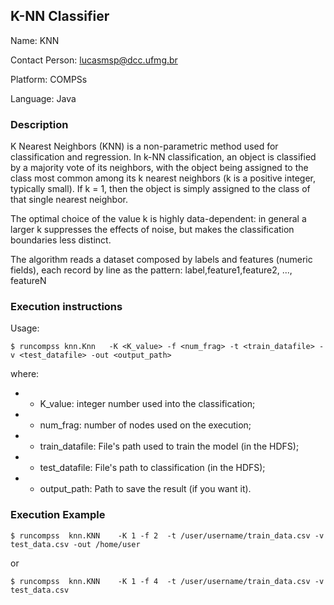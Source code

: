 ## K-NN Classifier

Name: KNN

Contact Person: lucasmsp@dcc.ufmg.br

Platform: COMPSs

Language: Java



### Description

K Nearest Neighbors (KNN) is a non-parametric method used for classification and regression. In k-NN classification, an object is classified by a majority vote of its neighbors, with the object being assigned to the class most common among its k nearest neighbors (k is a positive integer, typically small). If k = 1, then the object is simply assigned to the class of that single nearest neighbor.

The optimal choice of the value k is highly data-dependent: in general a larger k suppresses the effects of noise, but makes the classification boundaries less distinct.

The algorithm reads a dataset composed by labels and features (numeric fields), each record by line as the pattern: label,feature1,feature2, ..., featureN




### Execution instructions

Usage:

```$ runcompss knn.Knn   -K <K_value> -f <num_frag> -t <train_datafile> -v <test_datafile> -out <output_path>```



where:

* - K_value: integer number used into the classification;
* - num_frag:  number of nodes used on the execution;
* - train_datafile: File's path used to train the model (in the HDFS);
* - test_datafile: File's path to classification (in the HDFS);
* - output_path:  Path to save the result (if you want it).


### Execution Example

```$ runcompss 	knn.KNN    -K 1 -f 2  -t /user/username/train_data.csv -v test_data.csv -out /home/user```

or

```$ runcompss 	knn.KNN    -K 1 -f 4  -t /user/username/train_data.csv -v test_data.csv```


